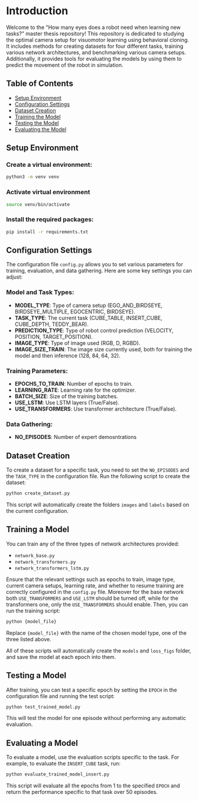 # Introduction

Welcome to the "How many eyes does a robot need when learning new tasks?"
master thesis repository! This repository is dedicated to studying the optimal camera setup for visuomotor learning using behavioral cloning. It includes methods for creating datasets for four different tasks, training various network architectures, and benchmarking various camera setups. Additionally, it provides tools for evaluating the models by using them to predict the movement of the robot in simulation.

## Table of Contents

- [Setup Environment](#setup-environment)
- [Configuration Settings](#configuration-settings)
- [Dataset Creation](#dataset-creation)
- [Training the Model](#training-the-model)
- [Testing the Model](#testing-the-model)
- [Evaluating the Model](#evaluating-the-model)


## Setup Environment

### Create a virtual environment:

```sh
python3 -m venv venv
```

### Activate virtual environment
```sh
source venv/bin/activate
```

### Install the required packages:
```sh
pip install -r requirements.txt
```



## Configuration Settings

The configuration file `config.py` allows you to set various parameters for training, evaluation, and data gathering. Here are some key settings you can adjust:

### Model and Task Types:

- **MODEL_TYPE**: Type of camera setup (EGO_AND_BIRDSEYE, BIRDSEYE_MULTIPLE, EGOCENTRIC, BIRDSEYE).
- **TASK_TYPE**: The current task (CUBE_TABLE, INSERT_CUBE, CUBE_DEPTH, TEDDY_BEAR).
- **PREDICTION_TYPE**: Type of robot control prediction (VELOCITY, POSITION, TARGET_POSITION).
- **IMAGE_TYPE**: Type of image used (RGB, D, RGBD).
- **IMAGE_SIZE_TRAIN**: The image size currently used, both for training the model and then inference (128, 84, 64, 32).

### Training Parameters:

- **EPOCHS_TO_TRAIN**: Number of epochs to train.
- **LEARNING_RATE**: Learning rate for the optimizer.
- **BATCH_SIZE**: Size of the training batches.
- **USE_LSTM**: Use LSTM layers (True/False).
- **USE_TRANSFORMERS**: Use transformer architecture (True/False).

### Data Gathering:

- **NO_EPISODES**: Number of expert demosntrations


## Dataset Creation

To create a dataset for a specific task, you need to set the `NO_EPISODES` and the `TASK_TYPE` in the configuration file. Run the following script to create the dataset:

```sh
python create_dataset.py
```
This script will automatically create the folders `images` and `labels` based on the current configuration.



## Training a Model

You can train any of the three types of network architectures provided:

- `network_base.py`
- `network_transformers.py`
- `network_transformers_lstm.py`

Ensure that the relevant settings such as epochs to train, image type, current camera setups, learning rate, and whether to resume training are correctly configured in the `config.py` file. Moreover for the base network both `USE_TRANSFORMERS` and `USE_LSTM` should be turned off, while for the transformers one, only the `USE_TRANSFORMERS` should enable. Then, you can run the training script:

```sh
python {model_file}
```

Replace `{model_file}` with the name of the chosen model type, one of the three listed above.

All of these scripts will automatically create the `models` and `loss_figs` folder, and save the model at each epoch into them.



## Testing a Model

After training, you can test a specific epoch by setting the `EPOCH` in the configuration file and running the test script:

```sh
python test_trained_model.py
```

This will test the model for one episode without performing any automatic evaluation.


## Evaluating a Model

To evaluate a model, use the evaluation scripts specific to the task. For example, to evaluate the `INSERT_CUBE` task, run:

```sh
python evaluate_trained_model_insert.py
```
This script will evaluate all the epochs from 1 to the specified `EPOCH` and return the performance specific to that task over 50 episodes.
